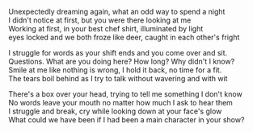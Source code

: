 Unexpectedly dreaming again, what an odd way to spend a night  
I didn't notice at first, but you were there looking at me  
Working at first, in your best chef shirt, illuminated by light  
eyes locked and we both froze like deer, caught in each other's fright  

I struggle for words as your shift ends and you come over and sit.  
Questions. What are you doing here? How long? Why didn't I know?  
Smile at me like nothing is wrong, I hold it back, no time for a fit.  
The tears boil behind as I try to talk without wavering and with wit  

There's a box over your head, trying to tell me something I don't know  
No words leave your mouth no matter how much I ask to hear them  
I struggle and break, cry while looking down at your face's glow  
What could we have been if I had been a main character in your show?  
